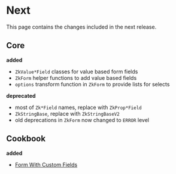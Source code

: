 # Next

This page contains the changes included in the next release.

## Core

**added**

- `ZkValue*Field` classes for value based form fields
- `ZkForm` helper functions to add value based fields
- `options` transform function in `ZkForm` to provide lists for selects

**deprecated**

- most of `Zk*Field` names, replace with `ZkProp*Field`
- `ZkStringBase`, replace with `ZkStringBaseV2`
- old deprecations in `ZkForm` now changed to `ERROR` level

## Cookbook

**added**

- [Form With Custom Fields](/doc/cookbook/browser/field/custom/recipe.md)